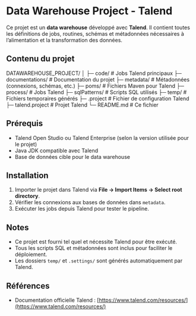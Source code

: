 # Data Warehouse Project - Talend

Ce projet est un **data warehouse** développé avec **Talend**. Il contient toutes les définitions de jobs, routines, schémas et métadonnées nécessaires à l’alimentation et la transformation des données.

## Contenu du projet
DATAWAREHOUSE_PROJECT/
│
├─ code/ # Jobs Talend principaux
├─ documentations/ # Documentation du projet
├─ metadata/ # Métadonnées (connexions, schémas, etc.)
├─ poms/ # Fichiers Maven pour Talend
├─ process/ # Jobs Talend
├─ sqlPatterns/ # Scripts SQL utilisés
├─ temp/ # Fichiers temporaires générés
├─ .project # Fichier de configuration Talend
├─ talend.project # Projet Talend
└─ README.md # Ce fichier


## Prérequis

- Talend Open Studio ou Talend Enterprise (selon la version utilisée pour le projet)
- Java JDK compatible avec Talend
- Base de données cible pour le data warehouse

## Installation

1. Importer le projet dans Talend via **File → Import Items → Select root directory**.
2. Vérifier les connexions aux bases de données dans `metadata`.
3. Exécuter les jobs depuis Talend pour tester le pipeline.

## Notes

- Ce projet est fourni tel quel et nécessite Talend pour être exécuté.
- Tous les scripts SQL et métadonnées sont inclus pour faciliter le déploiement.
- Les dossiers `temp/` et `.settings/` sont générés automatiquement par Talend.

## Références

- Documentation officielle Talend : [https://www.talend.com/resources/](https://www.talend.com/resources/)

